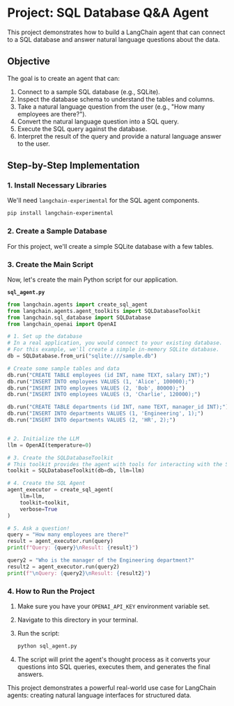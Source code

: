 # Project: SQL Database Q&A Agent

This project demonstrates how to build a LangChain agent that can connect to a SQL database and answer natural language questions about the data.

## Objective

The goal is to create an agent that can:
1.  Connect to a sample SQL database (e.g., SQLite).
2.  Inspect the database schema to understand the tables and columns.
3.  Take a natural language question from the user (e.g., "How many employees are there?").
4.  Convert the natural language question into a SQL query.
5.  Execute the SQL query against the database.
6.  Interpret the result of the query and provide a natural language answer to the user.

## Step-by-Step Implementation

### 1. Install Necessary Libraries

We'll need `langchain-experimental` for the SQL agent components.

```bash
pip install langchain-experimental
```

### 2. Create a Sample Database

For this project, we'll create a simple SQLite database with a few tables.

### 3. Create the Main Script

Now, let's create the main Python script for our application.

**`sql_agent.py`**

```python
from langchain.agents import create_sql_agent
from langchain.agents.agent_toolkits import SQLDatabaseToolkit
from langchain.sql_database import SQLDatabase
from langchain_openai import OpenAI

# 1. Set up the database
# In a real application, you would connect to your existing database.
# For this example, we'll create a simple in-memory SQLite database.
db = SQLDatabase.from_uri("sqlite:///sample.db")

# Create some sample tables and data
db.run("CREATE TABLE employees (id INT, name TEXT, salary INT);")
db.run("INSERT INTO employees VALUES (1, 'Alice', 100000);")
db.run("INSERT INTO employees VALUES (2, 'Bob', 80000);")
db.run("INSERT INTO employees VALUES (3, 'Charlie', 120000);")

db.run("CREATE TABLE departments (id INT, name TEXT, manager_id INT);")
db.run("INSERT INTO departments VALUES (1, 'Engineering', 1);")
db.run("INSERT INTO departments VALUES (2, 'HR', 2);")


# 2. Initialize the LLM
llm = OpenAI(temperature=0)

# 3. Create the SQLDatabaseToolkit
# This toolkit provides the agent with tools for interacting with the SQL database.
toolkit = SQLDatabaseToolkit(db=db, llm=llm)

# 4. Create the SQL Agent
agent_executor = create_sql_agent(
    llm=llm,
    toolkit=toolkit,
    verbose=True
)

# 5. Ask a question!
query = "How many employees are there?"
result = agent_executor.run(query)
print(f"Query: {query}\nResult: {result}")

query2 = "Who is the manager of the Engineering department?"
result2 = agent_executor.run(query2)
print(f"\nQuery: {query2}\nResult: {result2}")
```

### 4. How to Run the Project

1.  Make sure you have your `OPENAI_API_KEY` environment variable set.
2.  Navigate to this directory in your terminal.
3.  Run the script:

    ```bash
    python sql_agent.py
    ```

4.  The script will print the agent's thought process as it converts your questions into SQL queries, executes them, and generates the final answers.

This project demonstrates a powerful real-world use case for LangChain agents: creating natural language interfaces for structured data.
